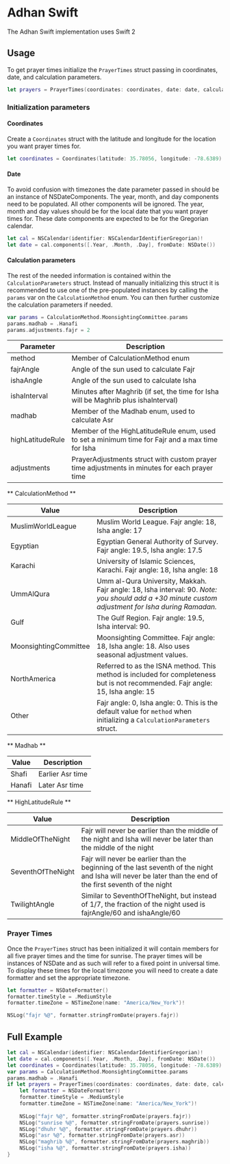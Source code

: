 # Adhan Swift

The Adhan Swift implementation uses Swift 2

## Usage

To get prayer times initialize the `PrayerTimes` struct passing in coordinates,
date, and calculation parameters.

```swift
let prayers = PrayerTimes(coordinates: coordinates, date: date, calculationParameters: params)
```

### Initialization parameters

#### Coordinates

Create a `Coordinates` struct with the latitude and longitude for the location
you want prayer times for.

```swift
let coordinates = Coordinates(latitude: 35.78056, longitude: -78.6389)
```

#### Date

To avoid confusion with timezones the date parameter passed in should be an instance of
NSDateComponents. The year, month, and day components need to be populated. All other
components will be ignored. The year, month and day values should be for the local date
that you want prayer times for. These date components are expected to be for the Gregorian calendar.

```swift
let cal = NSCalendar(identifier: NSCalendarIdentifierGregorian)!
let date = cal.components([.Year, .Month, .Day], fromDate: NSDate())
```

#### Calculation parameters

The rest of the needed information is contained within the `CalculationParameters` struct.
Instead of manually initializing this struct it is recommended to use one of the pre-populated
instances by calling the `params` var on the `CalculationMethod` enum. You can then further
customize the calculation parameters if needed.

```swift
var params = CalculationMethod.MoonsightingCommittee.params
params.madhab = .Hanafi
params.adjustments.fajr = 2
```

| Parameter | Description |
| --------- | ----------- |
| method    | Member of CalculationMethod enum |
| fajrAngle | Angle of the sun used to calculate Fajr |
| ishaAngle | Angle of the sun used to calculate Isha |
| ishaInterval | Minutes after Maghrib (if set, the time for Isha will be Maghrib plus ishaInterval) |
| madhab | Member of the Madhab enum, used to calculate Asr |
| highLatitudeRule | Member of the HighLatitudeRule enum, used to set a minimum time for Fajr and a max time for Isha |
| adjustments | PrayerAdjustments struct with custom prayer time adjustments in minutes for each prayer time |

** CalculationMethod **

| Value | Description |
| ----- | ----------- |
| MuslimWorldLeague | Muslim World League. Fajr angle: 18, Isha angle: 17 |
| Egyptian | Egyptian General Authority of Survey. Fajr angle: 19.5, Isha angle: 17.5 |
| Karachi | University of Islamic Sciences, Karachi. Fajr angle: 18, Isha angle: 18 |
| UmmAlQura | Umm al-Qura University, Makkah. Fajr angle: 18, Isha interval: 90. *Note: you should add a +30 minute custom adjustment for Isha during Ramadan.* |
| Gulf | The Gulf Region. Fajr angle: 19.5, Isha interval: 90. |
| MoonsightingCommittee | Moonsighting Committee. Fajr angle: 18, Isha angle: 18. Also uses seasonal adjustment values. |
| NorthAmerica | Referred to as the ISNA method. This method is included for completeness but is not recommended. Fajr angle: 15, Isha angle: 15 |
| Other | Fajr angle: 0, Isha angle: 0. This is the default value for `method` when initializing a `CalculationParameters` struct. |

** Madhab **

| Value | Description |
| ----- | ----------- |
| Shafi | Earlier Asr time |
| Hanafi | Later Asr time |

** HighLatitudeRule **

| Value | Description |
| ----- | ----------- |
| MiddleOfTheNight | Fajr will never be earlier than the middle of the night and Isha will never be later than the middle of the night |
| SeventhOfTheNight | Fajr will never be earlier than the beginning of the last seventh of the night and Isha will never be later than the end of the first seventh of the night |
| TwilightAngle | Similar to SeventhOfTheNight, but instead of 1/7, the fraction of the night used is fajrAngle/60 and ishaAngle/60 |


### Prayer Times

Once the `PrayerTimes` struct has been initialized it will contain members
for all five prayer times and the time for sunrise. The prayer times will be instances
of NSDate and as such will refer to a fixed point in universal time. To display these
times for the local timezone you will need to create a date formatter and set
the appropriate timezone.

```swift
let formatter = NSDateFormatter()
formatter.timeStyle = .MediumStyle
formatter.timeZone = NSTimeZone(name: "America/New_York")!

NSLog("fajr %@", formatter.stringFromDate(prayers.fajr))
```

## Full Example

```swift
let cal = NSCalendar(identifier: NSCalendarIdentifierGregorian)!
let date = cal.components([.Year, .Month, .Day], fromDate: NSDate())
let coordinates = Coordinates(latitude: 35.78056, longitude: -78.6389)
var params = CalculationMethod.MoonsightingCommittee.params
params.madhab = .Hanafi
if let prayers = PrayerTimes(coordinates: coordinates, date: date, calculationParameters: params) {
    let formatter = NSDateFormatter()
    formatter.timeStyle = .MediumStyle
    formatter.timeZone = NSTimeZone(name: "America/New_York")!
    
    NSLog("fajr %@", formatter.stringFromDate(prayers.fajr))
    NSLog("sunrise %@", formatter.stringFromDate(prayers.sunrise))
    NSLog("dhuhr %@", formatter.stringFromDate(prayers.dhuhr))
    NSLog("asr %@", formatter.stringFromDate(prayers.asr))
    NSLog("maghrib %@", formatter.stringFromDate(prayers.maghrib))
    NSLog("isha %@", formatter.stringFromDate(prayers.isha))
}
```